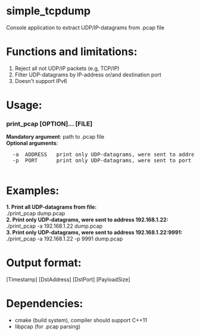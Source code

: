 # simple_tcpdump
Console application to extract UDP/IP-datagrams from .pcap file 

# Functions and limitations:
 1. Reject all not UDP/IP packets (e.g, TCP/IP)
 2. Filter UDP-datagrams by IP-address or/and destination port
 3. Doesn't support IPv6

# Usage:
  ### print_pcap [OPTION]... [FILE]  
  **Mandatory argument**: path to .pcap file  
  **Optional arguments**:  
  <pre>
  -a  ADDRESS   print only UDP-datagrams, were sent to address [ADDRESS]  
  -p  PORT      print only UDP-datagrams, were sent to port [PORT]
  </pre>
# Examples:
 **1. Print all UDP-datagrams from file:**  
    ./print_pcap dump.pcap  
 **2. Print only UDP-datagrams, were sent to address 192.168.1.22:**  
    ./print_pcap -a 192.168.1.22 dump.pcap  
 **3. Print only UDP-datagrams, were sent to address 192.168.1.22:9991:**  
    ./print_pcap -a 192.168.1.22 -p 9991 dump.pcap

# Output format:
 [Timestamp] [DstAddress] [DstPort] [PayloadSize]
 
 # Dependencies:
  - cmake (build system), compiler should support C++11
  - libpcap (for .pcap parsing)

